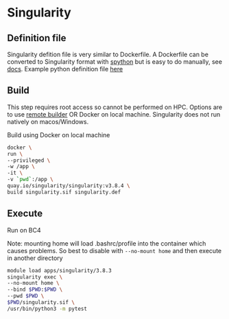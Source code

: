 # Singularity

## Definition file

Singularity defition file is very similar to Dockerfile. A Dockerfile can be converted to Singularity format with [spython](https://pypi.org/project/spython/) but is easy to do manually, see [docs](https://docs.sylabs.io/guides/3.8/user-guide/definition_files.html). Example python definition file [here](singularity.def)

## Build

This step requires root access so cannot be performed on HPC. Options are to use [remote builder](https://cloud.sylabs.io/builder) OR Docker on local machine. Singularity does not run natively on macos/Windows.

Build using Docker on local machine

```sh
docker \
run \
--privileged \
-w /app \
-it \
-v `pwd`:/app \
quay.io/singularity/singularity:v3.8.4 \
build singularity.sif singularity.def
```

## Execute

Run on BC4

Note: mounting home will load .bashrc/profile into the container which causes problems. So best to disable with ```--no-mount home``` and then execute in another directory

```sh
module load apps/singularity/3.8.3
singularity exec \
--no-mount home \
--bind $PWD:$PWD \
--pwd $PWD \
$PWD/singularity.sif \
/usr/bin/python3 -m pytest
```